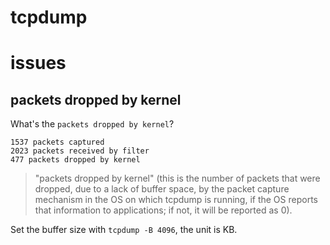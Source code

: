 tcpdump
================================

# issues
## packets dropped by kernel
What's the `packets dropped by kernel`?
```
1537 packets captured
2023 packets received by filter
477 packets dropped by kernel
```
> "packets dropped by kernel" (this is the number of packets that were dropped, due to a lack of buffer space, by the packet capture mechanism in the OS on which tcpdump is running, if the OS reports that information to applications; if not, it will be reported as 0).

Set the buffer size with `tcpdump -B 4096`, the unit is KB.



